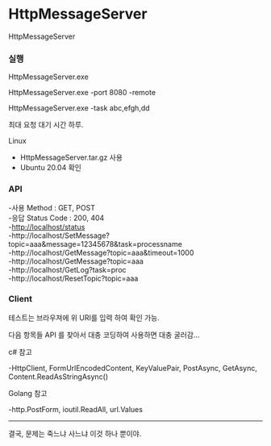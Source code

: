 # HttpMessageServer
HttpMessageServer

### 실행
HttpMessageServer.exe

HttpMessageServer.exe -port 8080 -remote

HttpMessageServer.exe -task abc,efgh,dd

최대 요청 대기 시간 하루.

Linux

* HttpMessageServer.tar.gz 사용
* Ubuntu 20.04 확인


### API

-사용 Method : GET, POST <br/>
-응답 Status Code : 200, 404 <br/>
-<a href="/status">http://localhost/status</a><br/>
-http://localhost/SetMessage?topic=aaa&message=12345678&task=processname</br>
-http://localhost/GetMessage?topic=aaa&timeout=1000</br>
-http://localhost/GetMessage?topic=aaa</br>
-http://localhost/GetLog?task=proc</br>
-http://localhost/ResetTopic?topic=aaa</br>


### Client
테스트는 브라우져에 위 URI를 입력 하여 확인 가능.

다음 항목들 API 를 찾아서 대충 코딩하여 사용하면 대충 굴러감...


c# 참고 

-HttpClient, FormUrlEncodedContent, KeyValuePair, PostAsync, GetAsync, Content.ReadAsStringAsync()

Golang 참고

-http.PostForm, ioutil.ReadAll, url.Values


-----------------------------------------------------------------------------------------------------------------------

결국, 문제는 죽느냐 사느냐 이것 하나 뿐이야.
